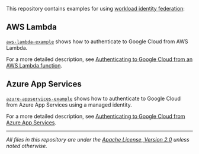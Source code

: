 This repository contains examples for using 
[workload identity federation](https://cloud.google.com/iam/docs/workload-identity-federation):

## AWS Lambda

[`aws-lambda-example`](aws-lambda-example) shows how to authenticate to Google Cloud from AWS Lambda.

For a more detailed description, see [Authenticating to Google Cloud from an AWS Lambda function](https://jpassing.com/2023/12/14/authenticating-to-google-cloud-from-an-aws-lambda-function/).

## Azure App Services

[`azure-appservices-example`](azure-appservices-example) shows how to authenticate to Google Cloud from Azure App Services using a managed identity.

For a more detailed description, see [Authenticating to Google Cloud from Azure App Services](https://jpassing.com/2024/03/22/authenticating-to-google-cloud-from-azure-app-services/).

---

_All files in this repository are under the
[Apache License, Version 2.0](LICENSE.txt) unless noted otherwise._

